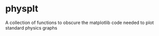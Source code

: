# physplt
A collection of functions to obscure the matplotlib code needed to plot standard physics graphs
